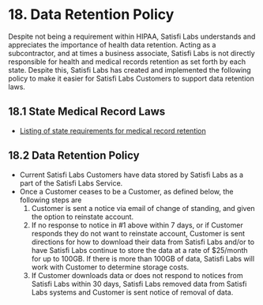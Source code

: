 # 18. Data Retention Policy

Despite not being a requirement within HIPAA, Satisfi Labs understands and appreciates the importance of health data retention. Acting as a subcontractor, and at times a business associate, Satisfi Labs is not directly responsible for health and medical records retention as set forth by each state. Despite this, Satisfi Labs has created and implemented the following policy to make it easier for Satisfi Labs Customers to support data retention laws.

## 18.1 State Medical Record Laws

* [Listing of state requirements for medical record retention](http://www.healthit.gov/sites/default/files/appa7-1.pdf)

## 18.2 Data Retention Policy

* Current Satisfi Labs Customers have data stored by Satisfi Labs as a part of the Satisfi Labs Service.
* Once a Customer ceases to be a Customer, as defined below, the following steps are
  1. Customer is sent a notice via email of change of standing, and given the option to reinstate account.
  2. If no response to notice in #1 above within 7 days, or if Customer responds they do not want to reinstate account, Customer is sent directions for how to download their data from Satisfi Labs and/or to have Satisfi Labs continue to store the data at a rate of $25/month for up to 100GB. If there is more than 100GB of data, Satisfi Labs will work with Customer to determine storage costs.
  3. If Customer downloads data or does not respond to notices from Satisfi Labs within 30 days, Satisfi Labs removed data from Satisfi Labs systems and Customer is sent notice of removal of data.
